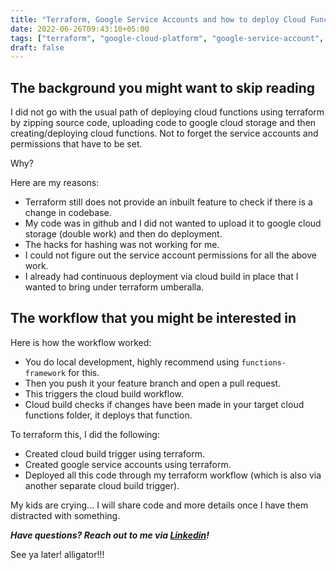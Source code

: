 ```yaml
---
title: "Terraform, Google Service Accounts and how to deploy Cloud Functions using Cloud Build"
date: 2022-06-26T09:43:10+05:00
tags: ["terraform", "google-cloud-platform", "google-service-account", "cloud-functions", "cloud-build"]
draft: false
---
```


## The background you might want to skip reading

I did not go with the usual path of deploying cloud functions using terraform by zipping source code, 
uploading code to google cloud storage and then creating/deploying cloud functions. Not to forget the service accounts
and permissions that have to be set.

Why?

Here are my reasons:

- Terraform still does not provide an inbuilt feature to check if there is a change in codebase.
- My code was in github and I did not wanted to upload it to google cloud storage (double work) and then do deployment.
- The hacks for hashing was not working for me.
- I could not figure out the service account permissions for all the above work.
- I already had continuous deployment via cloud build in place that I wanted to bring under terraform umberalla.

## The workflow that you might be interested in

Here is how the workflow worked:

- You do local development, highly recommend using `functions-framework` for this.
- Then you push it your feature branch and open a pull request.
- This triggers the cloud build workflow.
- Cloud build checks if changes have been made in your target cloud functions folder, it deploys that function.

To terraform this, I did the following:

- Created cloud build trigger using terraform.
- Created google service accounts using terraform.
- Deployed all this code through my terraform workflow (which is also via another separate cloud build trigger).

My kids are crying... I will share code and more details once I have them distracted with something.

**_Have questions? Reach out to me via [Linkedin](https://linkedin.com/in/urvahshabbir/)!_**

See ya later! alligator!!!
